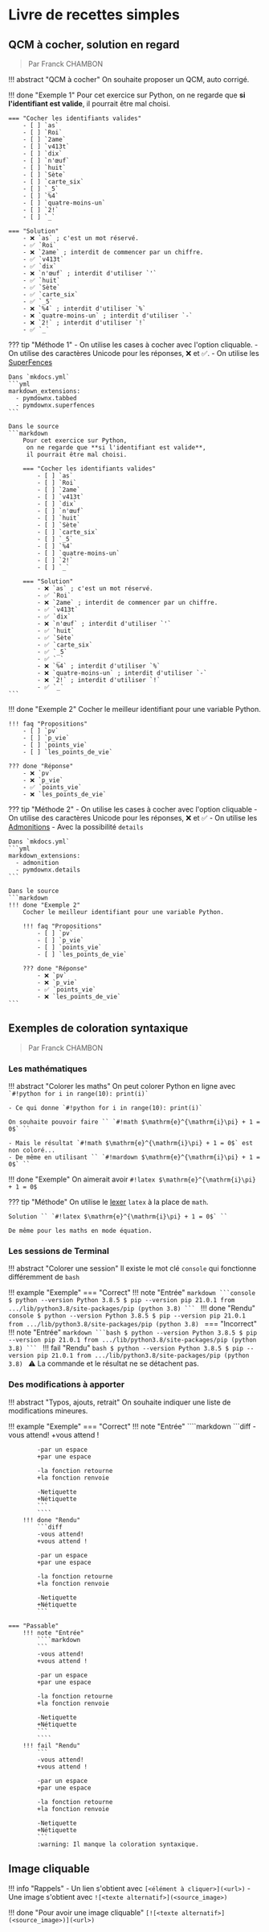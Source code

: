 # Livre de recettes simples

## QCM à cocher, solution en regard

> Par Franck CHAMBON

!!! abstract "QCM à cocher"
    On souhaite proposer un QCM, auto corrigé.

!!! done "Exemple 1"
    Pour cet exercice sur Python,
     on ne regarde que **si l'identifiant est valide**,
     il pourrait être mal choisi.

    === "Cocher les identifiants valides"
        - [ ] `as`
        - [ ] `Roi`
        - [ ] `2ame`
        - [ ] `v413t`
        - [ ] `dix`
        - [ ] `n'œuf`
        - [ ] `huit`
        - [ ] `Sète`
        - [ ] `carte_six`
        - [ ] `_5`
        - [ ] `%4`
        - [ ] `quatre-moins-un`
        - [ ] `2!`
        - [ ] `_`

    === "Solution"
        - ❌ `as` ; c'est un mot réservé.
        - ✅ `Roi`
        - ❌ `2ame` ; interdit de commencer par un chiffre.
        - ✅ `v413t`
        - ✅ `dix`
        - ❌ `n'œuf` ; interdit d'utiliser `'`
        - ✅ `huit`
        - ✅ `Sète`
        - ✅ `carte_six`
        - ✅ `_5`
        - ❌ `%4` ; interdit d'utiliser `%`
        - ❌ `quatre-moins-un` ; interdit d'utiliser `-`
        - ❌ `2!` ; interdit d'utiliser `!`
        - ✅ `_`

??? tip "Méthode 1"
    - On utilise les cases à cocher avec l'option cliquable.
    - On utilise des caractères Unicode pour les réponses, ❌ et ✅.
    - On utilise les [SuperFences](https://facelessuser.github.io/pymdown-extensions/extensions/superfences/)

    Dans `mkdocs.yml`
    ```yml
    markdown_extensions:
      - pymdownx.tabbed
      - pymdownx.superfences
    ```

    Dans le source
    ```markdown
        Pour cet exercice sur Python,
         on ne regarde que **si l'identifiant est valide**,
         il pourrait être mal choisi.

        === "Cocher les identifiants valides"
            - [ ] `as`
            - [ ] `Roi`
            - [ ] `2ame`
            - [ ] `v413t`
            - [ ] `dix`
            - [ ] `n'œuf`
            - [ ] `huit`
            - [ ] `Sète`
            - [ ] `carte_six`
            - [ ] `_5`
            - [ ] `%4`
            - [ ] `quatre-moins-un`
            - [ ] `2!`
            - [ ] `_`

        === "Solution"
            - ❌ `as` ; c'est un mot réservé.
            - ✅ `Roi`
            - ❌ `2ame` ; interdit de commencer par un chiffre.
            - ✅ `v413t`
            - ✅ `dix`
            - ❌ `n'œuf` ; interdit d'utiliser `'`
            - ✅ `huit`
            - ✅ `Sète`
            - ✅ `carte_six`
            - ✅ `_5`
            - ✅ `_`
            - ❌ `%4` ; interdit d'utiliser `%`
            - ❌ `quatre-moins-un` ; interdit d'utiliser `-`
            - ❌ `2!` ; interdit d'utiliser `!`
            - ✅ `_`
    ```

!!! done "Exemple 2"
    Cocher le meilleur identifiant pour une variable Python.

    !!! faq "Propositions"
        - [ ] `pv`
        - [ ] `p_vie`
        - [ ] `points_vie`
        - [ ] `les_points_de_vie`

    ??? done "Réponse"
        - ❌ `pv`
        - ❌ `p_vie`
        - ✅ `points_vie`
        - ❌ `les_points_de_vie`

??? tip "Méthode 2"
    - On utilise les cases à cocher avec l'option cliquable
    - On utilise des caractères Unicode pour les réponses, ❌ et ✅
    - On utilise les [Admonitions](https://squidfunk.github.io/mkdocs-material/reference/admonitions/)
        - Avec la possibilité `details`

    Dans `mkdocs.yml`
    ```yml
    markdown_extensions:
      - admonition
      - pymdownx.details
    ```

    Dans le source
    ```markdown
    !!! done "Exemple 2"
        Cocher le meilleur identifiant pour une variable Python.

        !!! faq "Propositions"
            - [ ] `pv`
            - [ ] `p_vie`
            - [ ] `points_vie`
            - [ ] `les_points_de_vie`

        ??? done "Réponse"
            - ❌ `pv`
            - ❌ `p_vie`
            - ✅ `points_vie`
            - ❌ `les_points_de_vie`
    ```

## Exemples de coloration syntaxique

> Par Franck CHAMBON

### Les mathématiques

!!! abstract "Colorer les maths"
    On peut colorer Python en ligne avec `` `#!python for i in range(10): print(i)` ``

    - Ce qui donne `#!python for i in range(10): print(i)`

    On souhaite pouvoir faire `` `#!math $\mathrm{e}^{\mathrm{i}\pi} + 1 = 0$` ``

    - Mais le résultat `#!math $\mathrm{e}^{\mathrm{i}\pi} + 1 = 0$` est non coloré...
    - De même en utilisant `` `#!mardown $\mathrm{e}^{\mathrm{i}\pi} + 1 = 0$` ``

!!! done "Exemple"
    On aimerait avoir `#!latex $\mathrm{e}^{\mathrm{i}\pi} + 1 = 0$`

??? tip "Méthode"
    On utilise le [lexer](https://fr.wikipedia.org/wiki/Analyse_lexicale) `latex` à la place de `math`.

    Solution `` `#!latex $\mathrm{e}^{\mathrm{i}\pi} + 1 = 0$` ``

    De même pour les maths en mode équation.

### Les sessions de Terminal

!!! abstract "Colorer une session"
    Il existe le mot clé `console` qui fonctionne différemment de `bash`

!!! example "Exemple"
    === "Correct"
        !!! note "Entrée"
            ````markdown
            ```console
            $ python --version
            Python 3.8.5
            $ pip --version
            pip 21.0.1 from .../lib/python3.8/site-packages/pip (python 3.8)
            ```
            ````
        !!! done "Rendu"
            ```console
            $ python --version
            Python 3.8.5
            $ pip --version
            pip 21.0.1 from .../lib/python3.8/site-packages/pip (python 3.8)
            ```
    === "Incorrect"
        !!! note "Entrée"
            ````markdown
            ```bash
            $ python --version
            Python 3.8.5
            $ pip --version
            pip 21.0.1 from .../lib/python3.8/site-packages/pip (python 3.8)
            ```
            ````
        !!! fail "Rendu"
            ```bash
            $ python --version
            Python 3.8.5
            $ pip --version
            pip 21.0.1 from .../lib/python3.8/site-packages/pip (python 3.8)
            ```
        :warning: La commande et le résultat ne se détachent pas.

### Des modifications à apporter

!!! abstract "Typos, ajouts, retrait"
    On souhaite indiquer une liste de modifications mineures.

!!! example "Exemple"
    === "Correct"
        !!! note "Entrée"
            ````markdown
            ```diff
            -vous attend!
            +vous attend !

            -par un espace
            +par une espace

            -la fonction retourne
            +la fonction renvoie

            -Netiquette
            +Nétiquette
            ```
            ````
        !!! done "Rendu"
            ```diff
            -vous attend!
            +vous attend !

            -par un espace
            +par une espace

            -la fonction retourne
            +la fonction renvoie

            -Netiquette
            +Nétiquette
            ```

    === "Passable"
        !!! note "Entrée"
            ````markdown
            ```
            -vous attend!
            +vous attend !

            -par un espace
            +par une espace

            -la fonction retourne
            +la fonction renvoie

            -Netiquette
            +Nétiquette
            ```
            ````
        !!! fail "Rendu"
            ```
            -vous attend!
            +vous attend !

            -par un espace
            +par une espace

            -la fonction retourne
            +la fonction renvoie

            -Netiquette
            +Nétiquette
            ```
            :warning: Il manque la coloration syntaxique.

## Image cliquable

!!! info "Rappels"
    - Un lien s'obtient avec `[<élément à cliquer>](<url>)`
    - Une image s'obtient avec `![<texte alternatif>](<source_image>)`

!!! done "Pour avoir une image cliquable"
    `[![<texte alternatif>](<source_image>)](<url>)`

